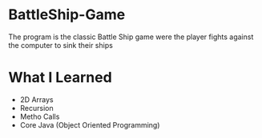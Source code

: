 # BattleShip-Game

The program is the classic Battle Ship game were the player fights against the computer to sink their ships

# What I Learned

* 2D Arrays
* Recursion
* Metho Calls
* Core Java (Object Oriented Programming)
